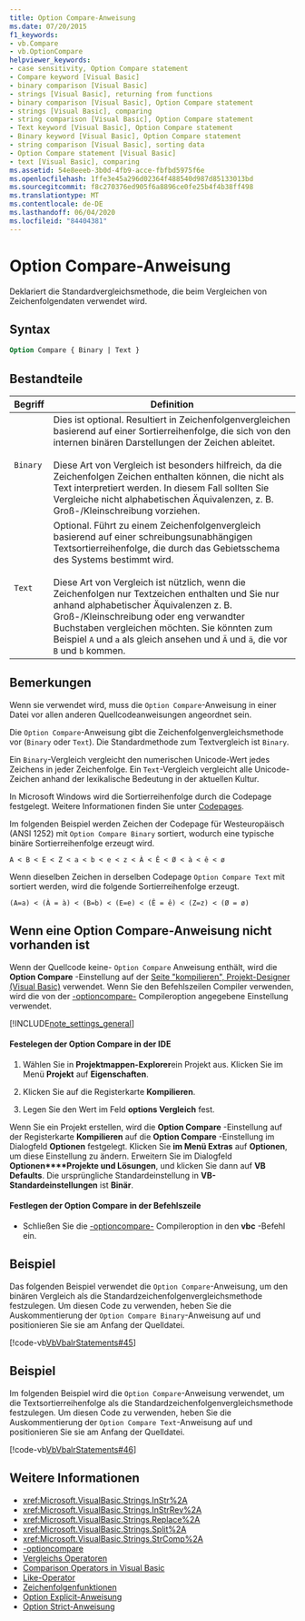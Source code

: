 ```yaml
---
title: Option Compare-Anweisung
ms.date: 07/20/2015
f1_keywords:
- vb.Compare
- vb.OptionCompare
helpviewer_keywords:
- case sensitivity, Option Compare statement
- Compare keyword [Visual Basic]
- binary comparison [Visual Basic]
- strings [Visual Basic], returning from functions
- binary comparison [Visual Basic], Option Compare statement
- strings [Visual Basic], comparing
- string comparison [Visual Basic], Option Compare statement
- Text keyword [Visual Basic], Option Compare statement
- Binary keyword [Visual Basic], Option Compare statement
- string comparison [Visual Basic], sorting data
- Option Compare statement [Visual Basic]
- text [Visual Basic], comparing
ms.assetid: 54e8eeeb-3b0d-4fb9-acce-fbfbd5975f6e
ms.openlocfilehash: 1ffe3e45a296d02364f488540d987d85133013bd
ms.sourcegitcommit: f8c270376ed905f6a8896ce0fe25b4f4b38ff498
ms.translationtype: MT
ms.contentlocale: de-DE
ms.lasthandoff: 06/04/2020
ms.locfileid: "84404381"
---
```

# <a name="option-compare-statement"></a>Option Compare-Anweisung
Deklariert die Standardvergleichsmethode, die beim Vergleichen von Zeichenfolgendaten verwendet wird.  
  
## <a name="syntax"></a>Syntax  
  
```vb  
Option Compare { Binary | Text }  
```  
  
## <a name="parts"></a>Bestandteile  
  
|Begriff|Definition|  
|---|---|  
|`Binary`|Dies ist optional. Resultiert in Zeichenfolgenvergleichen basierend auf einer Sortierreihenfolge, die sich von den internen binären Darstellungen der Zeichen ableitet.<br /><br /> Diese Art von Vergleich ist besonders hilfreich, da die Zeichenfolgen Zeichen enthalten können, die nicht als Text interpretiert werden. In diesem Fall sollten Sie Vergleiche nicht alphabetischen Äquivalenzen, z. B. Groß-/Kleinschreibung vorziehen.|  
|`Text`|Optional. Führt zu einem Zeichenfolgenvergleich basierend auf einer schreibungsunabhängigen Textsortierreihenfolge, die durch das Gebietsschema des Systems bestimmt wird.<br /><br /> Diese Art von Vergleich ist nützlich, wenn die Zeichenfolgen nur Textzeichen enthalten und Sie nur anhand alphabetischer Äquivalenzen z. B. Groß-/Kleinschreibung oder eng verwandter Buchstaben vergleichen möchten. Sie könnten zum Beispiel `A` und `a` als gleich ansehen und `Ä` und `ä`, die vor `B` und `b` kommen.|  
  
## <a name="remarks"></a>Bemerkungen  
 Wenn sie verwendet wird, muss die `Option Compare`-Anweisung in einer Datei vor allen anderen Quellcodeanweisungen angeordnet sein.  
  
 Die `Option Compare`-Anweisung gibt die Zeichenfolgenvergleichsmethode vor (`Binary` oder `Text`).  Die Standardmethode zum Textvergleich ist `Binary`.  
  
 Ein `Binary`-Vergleich vergleicht den numerischen Unicode-Wert jedes Zeichens in jeder Zeichenfolge. Ein `Text`-Vergleich vergleicht alle Unicode-Zeichen anhand der lexikalische Bedeutung in der aktuellen Kultur.  
  
 In Microsoft Windows wird die Sortierreihenfolge durch die Codepage festgelegt. Weitere Informationen finden Sie unter [Codepages](/cpp/c-runtime-library/code-pages).  
  
 Im folgenden Beispiel werden Zeichen der Codepage für Westeuropäisch (ANSI 1252) mit `Option Compare Binary` sortiert, wodurch eine typische binäre Sortierreihenfolge erzeugt wird.  
  
 `A < B < E < Z < a < b < e < z < À < Ê < Ø < à < ê < ø`  
  
 Wenn dieselben Zeichen in derselben Codepage `Option Compare Text` mit sortiert werden, wird die folgende Sortierreihenfolge erzeugt.  
  
 `(A=a) < (À = à) < (B=b) < (E=e) < (Ê = ê) < (Z=z) < (Ø = ø)`  
  
## <a name="when-an-option-compare-statement-is-not-present"></a>Wenn eine Option Compare-Anweisung nicht vorhanden ist  
 Wenn der Quellcode keine- `Option Compare` Anweisung enthält, wird die **Option Compare** -Einstellung auf der [Seite "kompilieren", Projekt-Designer (Visual Basic)](/visualstudio/ide/reference/compile-page-project-designer-visual-basic) verwendet. Wenn Sie den Befehlszeilen Compiler verwenden, wird die von der [-optioncompare-](../../reference/command-line-compiler/optioncompare.md) Compileroption angegebene Einstellung verwendet.  
  
[!INCLUDE[note_settings_general](~/includes/note-settings-general-md.md)]  
  
#### <a name="to-set-option-compare-in-the-ide"></a>Festelegen der Option Compare in der IDE  
  
1. Wählen Sie in **Projektmappen-Explorer**ein Projekt aus. Klicken Sie im Menü **Projekt** auf **Eigenschaften**.  
  
2. Klicken Sie auf die Registerkarte **Kompilieren**.  
  
3. Legen Sie den Wert im Feld **options Vergleich** fest.  
  
 Wenn Sie ein Projekt erstellen, wird die **Option Compare** -Einstellung auf der Registerkarte **Kompilieren** auf die **Option Compare** -Einstellung im Dialogfeld **Optionen** festgelegt. Klicken Sie **im Menü Extras** auf **Optionen**, um diese Einstellung zu ändern. Erweitern Sie im Dialogfeld **Optionen****Projekte und Lösungen**, und klicken Sie dann auf **VB Defaults**. Die ursprüngliche Standardeinstellung in **VB-Standardeinstellungen** ist **Binär**.  
  
#### <a name="to-set-option-compare-on-the-command-line"></a>Festlegen der Option Compare in der Befehlszeile  
  
- Schließen Sie die [-optioncompare-](../../reference/command-line-compiler/optioncompare.md) Compileroption in den **vbc** -Befehl ein.  
  
## <a name="example"></a>Beispiel  
 Das folgenden Beispiel verwendet die `Option Compare`-Anweisung, um den binären Vergleich als die Standardzeichenfolgenvergleichsmethode festzulegen. Um diesen Code zu verwenden, heben Sie die Auskommentierung der `Option Compare Binary`-Anweisung auf und positionieren Sie sie am Anfang der Quelldatei.  
  
 [!code-vb[VbVbalrStatements#45](~/samples/snippets/visualbasic/VS_Snippets_VBCSharp/VbVbalrStatements/VB/Class1.vb#45)]  
  
## <a name="example"></a>Beispiel  
 Im folgenden Beispiel wird die `Option Compare`-Anweisung verwendet, um die Textsortierreihenfolge als die Standardzeichenfolgenvergleichsmethode festzulegen. Um diesen Code zu verwenden, heben Sie die Auskommentierung der `Option Compare Text`-Anweisung auf und positionieren Sie sie am Anfang der Quelldatei.  
  
 [!code-vb[VbVbalrStatements#46](~/samples/snippets/visualbasic/VS_Snippets_VBCSharp/VbVbalrStatements/VB/Class1.vb#46)]  
  
## <a name="see-also"></a>Weitere Informationen

- <xref:Microsoft.VisualBasic.Strings.InStr%2A>
- <xref:Microsoft.VisualBasic.Strings.InStrRev%2A>
- <xref:Microsoft.VisualBasic.Strings.Replace%2A>
- <xref:Microsoft.VisualBasic.Strings.Split%2A>
- <xref:Microsoft.VisualBasic.Strings.StrComp%2A>
- [-optioncompare](../../reference/command-line-compiler/optioncompare.md)
- [Vergleichs Operatoren](../operators/comparison-operators.md)
- [Comparison Operators in Visual Basic](../../programming-guide/language-features/operators-and-expressions/comparison-operators.md)
- [Like-Operator](../operators/like-operator.md)
- [Zeichenfolgenfunktionen](../functions/string-functions.md)
- [Option Explicit-Anweisung](option-explicit-statement.md)
- [Option Strict-Anweisung](option-strict-statement.md)
